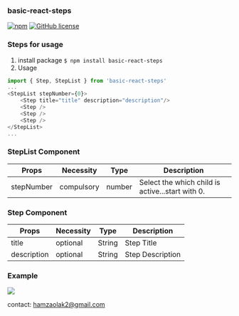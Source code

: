 ### basic-react-steps
[![npm](https://img.shields.io/npm/v/basic-react-steps)](https://www.npmjs.com/package/basic-react-steps)
[![GitHub license](https://img.shields.io/github/license/hamzaolak/basic-react-steps)](https://github.com/hamzaolak/basic-react-steps/blob/master/LICENSE)

### Steps for usage

1. install package
`$ npm install basic-react-steps`
1. Usage
```javascript
import { Step, StepList } from 'basic-react-steps'
...
<StepList stepNumber={0}>
	<Step title="title" description="description"/>
	<Step />
	<Step />
	<Step />
</StepList>
...
```


### StepList Component

| Props  | Necessity  | Type  | Description  |
| ------------ | ------------ | ------------ | ------------ |
| stepNumber  | compulsory  | number |  Select the which child is active...start with 0. |

### Step Component

| Props  | Necessity  |  Type | Description  |
| ------------ | ------------ | ------------ | ------------ |
| title  |  optional | String  | Step Title  |
| description  | optional  | String  | Step Description  |

### Example
![](https://i.ibb.co/vwCtFmQ/Ekran-Resmi-2019-10-21-22-01-52.png)

contact: hamzaolak2@gmail.com
